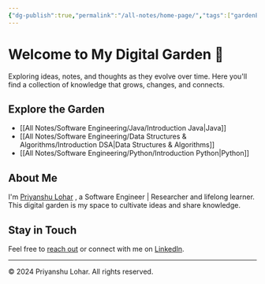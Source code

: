 ```yaml
---
{"dg-publish":true,"permalink":"/all-notes/home-page/","tags":["gardenEntry"]}
---
```


# Welcome to My Digital Garden 🌱

Exploring ideas, notes, and thoughts as they evolve over time. Here you'll find a collection of knowledge that grows, changes, and connects.

## Explore the Garden

- [[All Notes/Software Engineering/Java/Introduction Java\|Java]]
- [[All Notes/Software Engineering/Data Structures & Algorithms/Introduction DSA\|Data Structures & Algorithms]]
- [[All Notes/Software Engineering/Python/Introduction Python\|Python]]


## About Me 
I'm [Priyanshu Lohar](https://pylhr.vercel.app) , a Software Engineer | Researcher and lifelong learner. This digital garden is my space to cultivate ideas and share knowledge. 
## Stay in Touch 
 
 Feel free to [reach out](mailto:priyanshulohar1@gmail.com) or connect with me on [LinkedIn](https://www.linkedin.com/in/pylhr). 

--- 

© 2024 Priyanshu Lohar. All rights reserved. 


